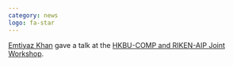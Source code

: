 ```yaml
---
category: news
logo: fa-star
---
```


[Emtiyaz Khan](https://emtiyaz.github.io/) gave a talk at the [HKBU-COMP and RIKEN-AIP Joint Workshop](https://www.comp.hkbu.edu.hk/aiml2024/).
